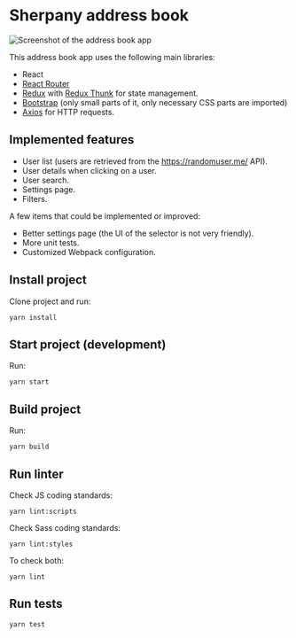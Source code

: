 # Sherpany address book

![Screenshot of the address book app](https://misc.s3.fr-par.scw.cloud/userlist.png)

This address book app uses the following main libraries:

* React
* [React Router](https://reacttraining.com/react-router/web/guides/quick-start)
* [Redux](https://redux.js.org/) with [Redux Thunk](https://github.com/reduxjs/redux-thunk) for state management.
* [Bootstrap](https://getbootstrap.com/) (only small parts of it, only necessary CSS parts are imported)
* [Axios](https://github.com/axios/axios) for HTTP requests.

## Implemented features

* User list (users are retrieved from the https://randomuser.me/ API).
* User details when clicking on a user.
* User search.
* Settings page.
* Filters.

A few items that could be implemented or improved:

* Better settings page (the UI of the selector is not very friendly).
* More unit tests.
* Customized Webpack configuration.

## Install project

Clone project and run:

    yarn install

## Start project (development)

Run:

    yarn start

## Build project

Run:

    yarn build

## Run linter

Check JS coding standards:

    yarn lint:scripts

Check Sass coding standards:

    yarn lint:styles

To check both:

    yarn lint

## Run tests

    yarn test
